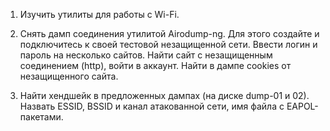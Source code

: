 1. Изучить утилиты для работы с Wi-Fi.

2. Снять дамп соединения утилитой Airodump-ng. Для этого создайте и подключитесь к своей тестовой незащищенной сети. 
Ввести логин и пароль на несколько сайтов. Найти сайт с незащищенным соединением (http), войти в аккаунт. 
Найти в дампе cookies от незащищенного сайта.

3. Найти хендшейк в предложенных дампах (на диске dump-01 и 02). Назвать ESSID, BSSID и канал атакованной сети, имя файла с EAPOL-пакетами.

